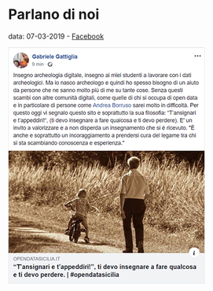 # Parlano di noi

data: 07-03-2019 - [Facebook](https://www.facebook.com/gabriele.gattiglia/posts/10216848525119533)

![](/img/parlano_di_noi/img_02.png)
